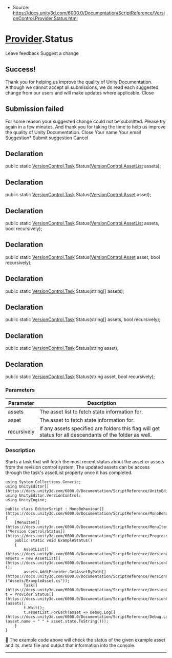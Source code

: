* Source: https://docs.unity3d.com/6000.0/Documentation/ScriptReference/VersionControl.Provider.Status.html

#  [Provider](https://docs.unity3d.com/6000.0/Documentation/ScriptReference/VersionControl.Provider.html).Status
Leave feedback
Suggest a change
## Success!
Thank you for helping us improve the quality of Unity Documentation. Although we cannot accept all submissions, we do read each suggested change from our users and will make updates where applicable.
Close
## Submission failed
For some reason your suggested change could not be submitted. Please <a>try again</a> in a few minutes. And thank you for taking the time to help us improve the quality of Unity Documentation.
Close
Your name Your email Suggestion* Submit suggestion
Cancel
## Declaration
public static [VersionControl.Task](https://docs.unity3d.com/6000.0/Documentation/ScriptReference/VersionControl.Task.html) Status([VersionControl.AssetList](https://docs.unity3d.com/6000.0/Documentation/ScriptReference/VersionControl.AssetList.html) assets); 
## Declaration
public static [VersionControl.Task](https://docs.unity3d.com/6000.0/Documentation/ScriptReference/VersionControl.Task.html) Status([VersionControl.Asset](https://docs.unity3d.com/6000.0/Documentation/ScriptReference/VersionControl.Asset.html) asset); 
## Declaration
public static [VersionControl.Task](https://docs.unity3d.com/6000.0/Documentation/ScriptReference/VersionControl.Task.html) Status([VersionControl.AssetList](https://docs.unity3d.com/6000.0/Documentation/ScriptReference/VersionControl.AssetList.html) assets, bool recursively); 
## Declaration
public static [VersionControl.Task](https://docs.unity3d.com/6000.0/Documentation/ScriptReference/VersionControl.Task.html) Status([VersionControl.Asset](https://docs.unity3d.com/6000.0/Documentation/ScriptReference/VersionControl.Asset.html) asset, bool recursively); 
## Declaration
public static [VersionControl.Task](https://docs.unity3d.com/6000.0/Documentation/ScriptReference/VersionControl.Task.html) Status(string[] assets); 
## Declaration
public static [VersionControl.Task](https://docs.unity3d.com/6000.0/Documentation/ScriptReference/VersionControl.Task.html) Status(string[] assets, bool recursively); 
## Declaration
public static [VersionControl.Task](https://docs.unity3d.com/6000.0/Documentation/ScriptReference/VersionControl.Task.html) Status(string asset); 
## Declaration
public static [VersionControl.Task](https://docs.unity3d.com/6000.0/Documentation/ScriptReference/VersionControl.Task.html) Status(string asset, bool recursively); 
### Parameters
Parameter | Description  
---|---  
assets | The asset list to fetch state information for.  
asset | The asset to fetch state information for.  
recursively | If any assets specified are folders this flag will get status for all descendants of the folder as well.  
### Description
Starts a task that will fetch the most recent status about the asset or assets from the revision control system.
The updated assets can be access through the task's assetList property once it has completed.
```
using System.Collections.Generic;
using UnityEditor[](https://docs.unity3d.com/6000.0/Documentation/ScriptReference/UnityEditor.html);
using UnityEditor.VersionControl;
using UnityEngine;  
  
public class EditorScript : MonoBehaviour[](https://docs.unity3d.com/6000.0/Documentation/ScriptReference/MonoBehaviour.html)
{
    [MenuItem[](https://docs.unity3d.com/6000.0/Documentation/ScriptReference/MenuItem.html)("Version Control/Status[](https://docs.unity3d.com/6000.0/Documentation/ScriptReference/Progress.Status.html)")]
    public static void ExampleStatus()
    {
        AssetList[](https://docs.unity3d.com/6000.0/Documentation/ScriptReference/VersionControl.AssetList.html) assets = new AssetList[](https://docs.unity3d.com/6000.0/Documentation/ScriptReference/VersionControl.AssetList.html)();
        assets.Add(Provider.GetAssetByPath[](https://docs.unity3d.com/6000.0/Documentation/ScriptReference/VersionControl.Provider.GetAssetByPath.html)("Assets/ExampleAsset.cs"));
        Task[](https://docs.unity3d.com/6000.0/Documentation/ScriptReference/VersionControl.Task.html) t = Provider.Status[](https://docs.unity3d.com/6000.0/Documentation/ScriptReference/VersionControl.Provider.Status.html)(assets);
        t.Wait();
        t.assetList.ForEach(asset => Debug.Log[](https://docs.unity3d.com/6000.0/Documentation/ScriptReference/Debug.Log.html)(asset.name + " " + asset.state.ToString()));
    }
}

```

The example code above will check the status of the given example asset and its .meta file and output that information into the console.
* * *
